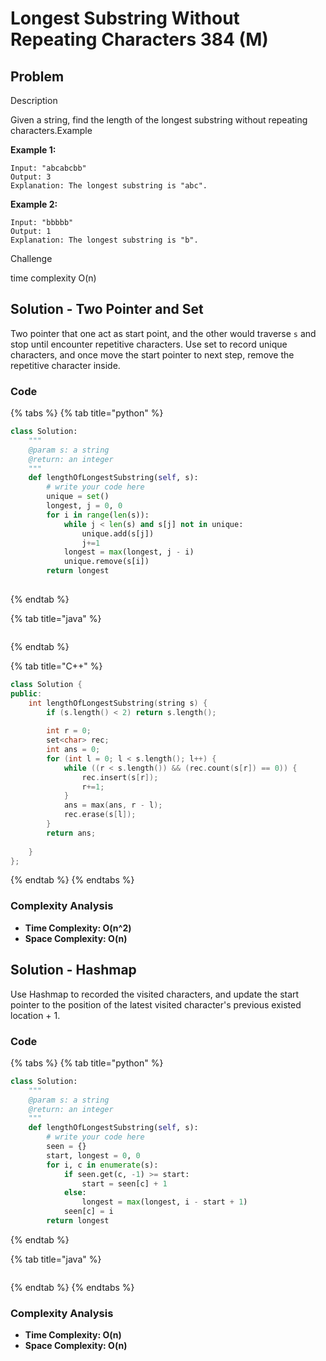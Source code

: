 # Longest Substring Without Repeating Characters 384 (M)

## Problem

Description

Given a string, find the length of the longest substring without repeating characters.Example

**Example 1:**

```
Input: "abcabcbb"
Output: 3
Explanation: The longest substring is "abc".
```

**Example 2:**

```
Input: "bbbbb"
Output: 1
Explanation: The longest substring is "b".
```

Challenge

time complexity O(n)

## Solution - Two Pointer and Set

Two pointer that one act as start point, and the other would traverse `s` and stop until encounter repetitive characters. Use set to record unique characters, and once move the start pointer to next step, remove the repetitive character inside.&#x20;



### Code

{% tabs %}
{% tab title="python" %}
```python
class Solution:
    """
    @param s: a string
    @return: an integer
    """
    def lengthOfLongestSubstring(self, s):
        # write your code here
        unique = set()
        longest, j = 0, 0
        for i in range(len(s)):
            while j < len(s) and s[j] not in unique:
                unique.add(s[j])
                j+=1
            longest = max(longest, j - i)
            unique.remove(s[i])
        return longest
            

```
{% endtab %}

{% tab title="java" %}
```
```
{% endtab %}

{% tab title="C++" %}
```cpp
class Solution {
public:
    int lengthOfLongestSubstring(string s) {
        if (s.length() < 2) return s.length();
        
        int r = 0;
        set<char> rec;
        int ans = 0;
        for (int l = 0; l < s.length(); l++) {
            while ((r < s.length()) && (rec.count(s[r]) == 0)) {
                rec.insert(s[r]);
                r+=1;
            }
            ans = max(ans, r - l);
            rec.erase(s[l]);
        }
        return ans;
        
    }
};
```
{% endtab %}
{% endtabs %}

### Complexity Analysis

* **Time Complexity: O(n^2)**
* **Space Complexity: O(n)**



## Solution - Hashmap

Use Hashmap to recorded the visited characters, and update the start pointer to the position of the latest visited character's previous existed location + 1.&#x20;

### Code

{% tabs %}
{% tab title="python" %}
```python
class Solution:
    """
    @param s: a string
    @return: an integer
    """
    def lengthOfLongestSubstring(self, s):
        # write your code here
        seen = {}
        start, longest = 0, 0
        for i, c in enumerate(s):
            if seen.get(c, -1) >= start:
                start = seen[c] + 1
            else:
                longest = max(longest, i - start + 1)
            seen[c] = i
        return longest
```
{% endtab %}

{% tab title="java" %}
```
```
{% endtab %}
{% endtabs %}

### Complexity Analysis

* **Time Complexity: O(n)**
* **Space Complexity: O(n)**

